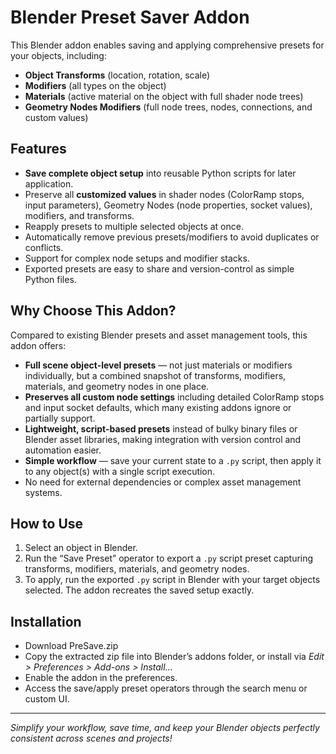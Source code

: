 # Blender Preset Saver Addon

This Blender addon enables saving and applying comprehensive presets for your objects, including:

- **Object Transforms** (location, rotation, scale)  
- **Modifiers** (all types on the object)  
- **Materials** (active material on the object with full shader node trees)  
- **Geometry Nodes Modifiers** (full node trees, nodes, connections, and custom values)  

## Features

- **Save complete object setup** into reusable Python scripts for later application.  
- Preserve all **customized values** in shader nodes (ColorRamp stops, input parameters), Geometry Nodes (node properties, socket values), modifiers, and transforms.  
- Reapply presets to multiple selected objects at once.  
- Automatically remove previous presets/modifiers to avoid duplicates or conflicts.  
- Support for complex node setups and modifier stacks.  
- Exported presets are easy to share and version-control as simple Python files.  

## Why Choose This Addon?

Compared to existing Blender presets and asset management tools, this addon offers:

- **Full scene object-level presets** — not just materials or modifiers individually, but a combined snapshot of transforms, modifiers, materials, and geometry nodes in one place.  
- **Preserves all custom node settings** including detailed ColorRamp stops and input socket defaults, which many existing addons ignore or partially support.  
- **Lightweight, script-based presets** instead of bulky binary files or Blender asset libraries, making integration with version control and automation easier.  
- **Simple workflow** — save your current state to a `.py` script, then apply it to any object(s) with a single script execution.  
- No need for external dependencies or complex asset management systems.

## How to Use

1. Select an object in Blender.  
2. Run the “Save Preset” operator to export a `.py` script preset capturing transforms, modifiers, materials, and geometry nodes.  
3. To apply, run the exported `.py` script in Blender with your target objects selected. The addon recreates the saved setup exactly.  

## Installation

- Download PreSave.zip 
- Copy the extracted zip file into Blender’s addons folder, or install via *Edit > Preferences > Add-ons > Install...*  
- Enable the addon in the preferences.  
- Access the save/apply preset operators through the search menu or custom UI.

---

*Simplify your workflow, save time, and keep your Blender objects perfectly consistent across scenes and projects!*
